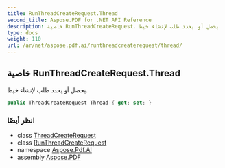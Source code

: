 ```yaml
---
title: RunThreadCreateRequest.Thread
second_title: Aspose.PDF for .NET API Reference
description: خاصية RunThreadCreateRequest. يحصل أو يحدد طلب لإنشاء خيط
type: docs
weight: 110
url: /ar/net/aspose.pdf.ai/runthreadcreaterequest/thread/
---
```

## خاصية RunThreadCreateRequest.Thread

يحصل أو يحدد طلب لإنشاء خيط.

```csharp
public ThreadCreateRequest Thread { get; set; }
```

### انظر أيضًا

* class [ThreadCreateRequest](../../threadcreaterequest/)
* class [RunThreadCreateRequest](../)
* namespace [Aspose.Pdf.AI](../../../aspose.pdf.ai/)
* assembly [Aspose.PDF](../../../)